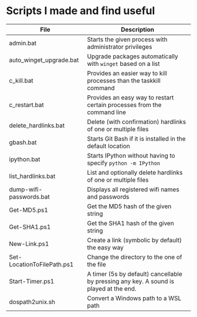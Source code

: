 # Scripts I made and find useful

File						| Description
----------------------------|------------
admin.bat					| Starts the given process with administrator privileges
auto_winget_upgrade.bat		| Upgrade packages automatically with `winget` based on a list
c_kill.bat					| Provides an easier way to kill processes than the taskkill command
c_restart.bat				| Provides an easy way to restart certain processes from the command line
delete_hardlinks.bat		| Delete (with confirmation) hardlinks of one or multiple files
gbash.bat					| Starts Git Bash if it is installed in the default location
ipython.bat					| Starts IPython without having to specify `python -m IPython`
list_hardlinks.bat			| List and optionally delete hardlinks of one or multiple files
dump-wifi-passwords.bat		| Displays all registered wifi names and passwords
Get-MD5.ps1					| Get the MD5 hash of the given string
Get-SHA1.ps1				| Get the SHA1 hash of the given string
New-Link.ps1				| Create a link (symbolic by default) the easy way
Set-LocationToFilePath.ps1	| Change the directory to the one of the file
Start-Timer.ps1				| A timer (5s by default) cancellable by pressing any key. A sound is played at the end.
dospath2unix.sh				| Convert a Windows path to a WSL path